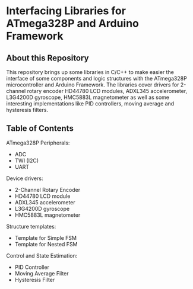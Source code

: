# Interfacing Libraries for ATmega328P and Arduino Framework

## About this Repository

This repository brings up some libraries in C/C++ to make easier the interface of some components and logic structures with the ATmega328P microcontroller and Arduino Framework. The libraries cover drivers for 2-channel rotary encoder HD44780 LCD modules, ADXL345 accelerometer, L3G4200D gyroscope, HMC5883L magnetometer as well as some interesting implementations like PID controllers, moving average and hysteresis filters.

## Table of Contents

ATmega328P Peripherals:
* ADC
* TWI (I2C)
* UART 

Device drivers:
* 2-Channel Rotary Encoder
* HD44780 LCD module
* ADXL345 accelerometer
* L3G4200D gyroscope
* HMC5883L magnetometer

Structure templates:
* Template for Simple FSM
* Template for Nested FSM

Control and State Estimation:
* PID Controller
* Moving Average Filter
* Hysteresis Filter

